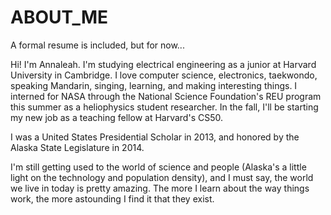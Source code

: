 # ABOUT_ME
A formal resume is included, but for now...

Hi! I'm Annaleah. I'm studying electrical engineering as a junior at Harvard University in Cambridge. I love computer science, electronics, taekwondo, speaking Mandarin, singing, learning, and making interesting things. I interned for NASA through the National Science Foundation's REU program this summer as a heliophysics student researcher. In the fall, I'll be starting my new job as a teaching fellow at Harvard's CS50.

I was a United States Presidential Scholar in 2013, and honored by the Alaska State Legislature in 2014.

I'm still getting used to the world of science and people (Alaska's a little light on the technology and population density), and I must say, the world we live in today is pretty amazing. The more I learn about the way things work, the more astounding I find it that they exist.
